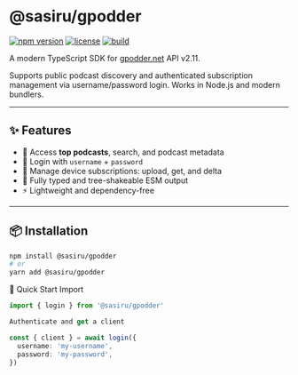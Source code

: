 # @sasiru/gpodder

[![npm version](https://img.shields.io/npm/v/@sasiru/gpodder?color=blue&style=flat-square)](https://www.npmjs.com/package/@sasiru/gpodder)
[![license](https://img.shields.io/npm/l/@sasiru/gpodder?style=flat-square)](./LICENSE)
[![build](https://img.shields.io/github/actions/workflow/status/sasiru/gpodder-ts-sdk/ci.yml?branch=main&style=flat-square)](https://github.com/sasirura/gpodder)

A modern TypeScript SDK for [gpodder.net](https://gpodder.net) API v2.11.

Supports public podcast discovery and authenticated subscription management via username/password login. Works in Node.js and modern bundlers.

---

## ✨ Features

- 📡 Access **top podcasts**, search, and podcast metadata
- 🔐 Login with `username` + `password`
- 🔄 Manage device subscriptions: upload, get, and delta
- 💅 Fully typed and tree-shakeable ESM output
- ⚡ Lightweight and dependency-free

---

## 📦 Installation

```bash
npm install @sasiru/gpodder
# or
yarn add @sasiru/gpodder
```

🚀 Quick Start
Import
```ts
import { login } from '@sasiru/gpodder'

Authenticate and get a client

const { client } = await login({
  username: 'my-username',
  password: 'my-password',
})
```
